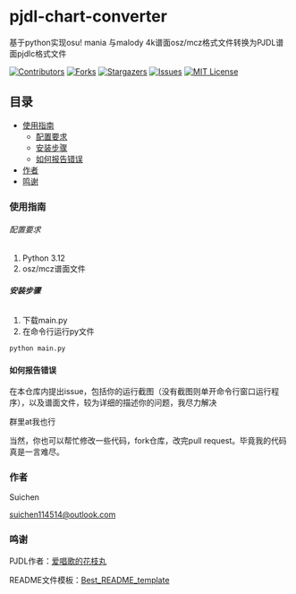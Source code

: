 # pjdl-chart-converter

基于python实现osu! mania 与malody 4k谱面osz/mcz格式文件转换为PJDL谱面pjdlc格式文件

<!-- PROJECT SHIELDS -->

[![Contributors][contributors-shield]][contributors-url]
[![Forks][forks-shield]][forks-url]
[![Stargazers][stars-shield]][stars-url]
[![Issues][issues-shield]][issues-url]
[![MIT License][license-shield]][license-url]

## 目录

- [使用指南](#使用指南)
    - [配置要求](#配置要求)
    - [安装步骤](#安装步骤)
    - [如何报告错误](#如何报告错误)
- [作者](#作者)
- [鸣谢](#鸣谢)

### 使用指南

###### 配置要求

1. Python 3.12
2. osz/mcz谱面文件

###### **安装步骤**

1. 下载main.py
2. 在命令行运行py文件

```sh
python main.py
```

#### 如何报告错误

在本仓库内提出issue，包括你的运行截图（没有截图则单开命令行窗口运行程序），以及谱面文件，较为详细的描述你的问题，我尽力解决

群里at我也行

当然，你也可以帮忙修改一些代码，fork仓库，改完pull request。毕竟我的代码真是一言难尽。

### 作者

Suichen

suichen114514@outlook.com

### 鸣谢

PJDL作者：[爱唱歌的花枝丸](https://github.com/hua-zhi-wan)

README文件模板：[Best_README_template](https://github.com/shaojintian/Best_README_template)

<!-- links -->

[your-project-path]:suizhuchen/pjdl-chart-converter

[contributors-shield]: https://img.shields.io/github/contributors/suizhuchen/pjdl-chart-converter.svg?style=flat-square

[contributors-url]: https://github.com/suizhuchen/pjdl-chart-converter/graphs/contributors

[forks-shield]: https://img.shields.io/github/forks/suizhuchen/pjdl-chart-converter.svg?style=flat-square

[forks-url]: https://github.com/suizhuchen/pjdl-chart-converter/network/members

[stars-shield]: https://img.shields.io/github/stars/suizhuchen/pjdl-chart-converter.svg?style=flat-square

[stars-url]: https://github.com/suizhuchen/pjdl-chart-converter/stargazers

[issues-shield]: https://img.shields.io/github/issues/suizhuchen/pjdl-chart-converter.svg?style=flat-square

[issues-url]: https://img.shields.io/github/issues/suizhuchen/pjdl-chart-converter.svg

[license-shield]: https://img.shields.io/github/license/suizhuchen/pjdl-chart-converter.svg?style=flat-square

[license-url]: https://github.com/suizhuchen/pjdl-chart-converter/blob/master/LICENSE.txt
